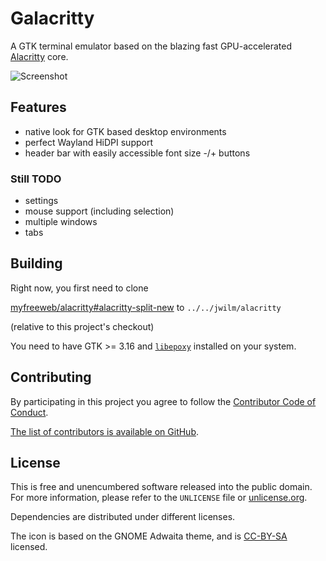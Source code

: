 # Galacritty

A GTK terminal emulator based on the blazing fast GPU-accelerated [Alacritty](https://github.com/jwilm/alacritty) core.

![Screenshot](https://unrelentingtech.s3.dualstack.eu-west-1.amazonaws.com/galacritty-0.0.0.png)

## Features

- native look for GTK based desktop environments
- perfect Wayland HiDPI support
- header bar with easily accessible font size -/+ buttons

### Still TODO

- settings
- mouse support (including selection)
- multiple windows
- tabs

## Building

Right now, you first need to clone

[myfreeweb/alacritty#alacritty-split-new](https://github.com/myfreeweb/alacritty/tree/alacritty-split-new) to `../../jwilm/alacritty`

(relative to this project's checkout)

You need to have GTK >= 3.16 and [`libepoxy`](https://github.com/anholt/libepoxy) installed on your system.

## Contributing

By participating in this project you agree to follow the [Contributor Code of Conduct](https://www.contributor-covenant.org/version/1/4/).

[The list of contributors is available on GitHub](https://github.com/myfreeweb/galacritty/graphs/contributors).

## License

This is free and unencumbered software released into the public domain.  
For more information, please refer to the `UNLICENSE` file or [unlicense.org](http://unlicense.org).

Dependencies are distributed under different licenses.

The icon is based on the GNOME Adwaita theme, and is [CC-BY-SA](http://creativecommons.org/licenses/by-sa/3.0/) licensed.
